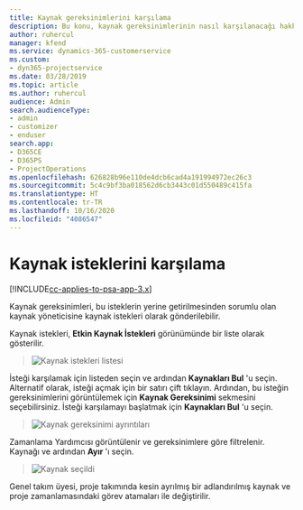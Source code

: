 ```yaml
---
title: Kaynak gereksinimlerini karşılama
description: Bu konu, kaynak gereksinimlerinin nasıl karşılanacağı hakkında bilgi sağlar.
author: ruhercul
manager: kfend
ms.service: dynamics-365-customerservice
ms.custom:
- dyn365-projectservice
ms.date: 03/28/2019
ms.topic: article
ms.author: ruhercul
audience: Admin
search.audienceType:
- admin
- customizer
- enduser
search.app:
- D365CE
- D365PS
- ProjectOperations
ms.openlocfilehash: 626828b96e110de4dcb6cad4a191994972ec26c3
ms.sourcegitcommit: 5c4c9bf3ba018562d6cb3443c01d550489c415fa
ms.translationtype: HT
ms.contentlocale: tr-TR
ms.lasthandoff: 10/16/2020
ms.locfileid: "4086547"
---
```

# <a name="fulfilling-resource-requests"></a>Kaynak isteklerini karşılama

[!INCLUDE[cc-applies-to-psa-app-3.x](../includes/cc-applies-to-psa-app-3x.md)]

Kaynak gereksinimleri, bu isteklerin yerine getirilmesinden sorumlu olan kaynak yöneticisine kaynak istekleri olarak gönderilebilir.

Kaynak istekleri, **Etkin Kaynak İstekleri** görünümünde bir liste olarak gösterilir.

> ![Kaynak istekleri listesi](media/Resource-Management-image59.png)

İsteği karşılamak için listeden seçin ve ardından **Kaynakları Bul** 'u seçin. Alternatif olarak, isteği açmak için bir satırı çift tıklayın. Ardından, bu isteğin gereksinimlerini görüntülemek için **Kaynak Gereksinimi** sekmesini seçebilirsiniz. İsteği karşılamayı başlatmak için **Kaynakları Bul** 'u seçin.

> ![Kaynak gereksinimi ayrıntıları](media/Resource-Management-image60.png)

Zamanlama Yardımcısı görüntülenir ve gereksinimlere göre filtrelenir. Kaynağı ve ardından **Ayır** 'ı seçin.

> ![Kaynak seçildi](media/Resource-Management-image61.png)

Genel takım üyesi, proje takımında kesin ayrılmış bir adlandırılmış kaynak ve proje zamanlamasındaki görev atamaları ile değiştirilir.
